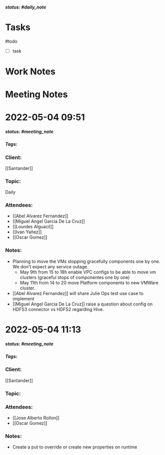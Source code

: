 ##### status: #daily_note 

# Tasks

#todo 
- [ ] task

# Work Notes

# Meeting Notes
# 2022-05-04 09:51
##### status: #meeting_note
##### Tags:

### Client:
[[Santander]]

### Topic:
Daily

### Attendees:
* [[Abel Alvarez Fernandez]]
* [[Miguel Angel Garcia De La Cruz]]
* [[Lourdes Alguacil]]
* [[Ivan Yañez]]
* [[Oscar Gomez]]

### Notes:

- Planning to move the VMs stopping gracefully components one by one. We don't expect any service outage. 
	- May 9th from 15 to 18h enable VPC configs to be able to move vm clusters (graceful stops of componentes one by one) 
	- May 11th from 14 to 20 move Platform components to new VMWare cluster.
- [[Abel Alvarez Fernandez]] will share Julie Ops test use case to implement
- [[Miguel Angel Garcia De La Cruz]] raise a question about config on HDFS3 connector vs HDFS2 regarding Hive.

# 2022-05-04 11:13
##### status: #meeting_note
##### Tags:

### Client:
[[Santander]]
### Topic:
### Attendees:
* [[Jose Alberto Rollon]]
* [[Oscar Gomez]]
### Notes:
- Create a put to override or create new properties on runtime
